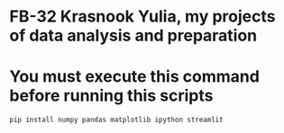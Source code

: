 # FB-32 Krasnook Yulia, my projects  of data analysis and preparation

# You must execute this command before running this scripts
``` pip install numpy pandas matplotlib ipython streamlit ```
